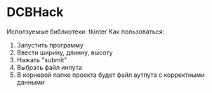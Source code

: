# DCBHack
Исползуемые библиотеки: tkinter
Как пользоваться:
1. Запустить программу
2. Ввести ширину, длинну, высоту
3. Нажать "submit"
4. Выбрать файл инпута
5. В корневой папке проекта будет файл аутпута с корректными данными
